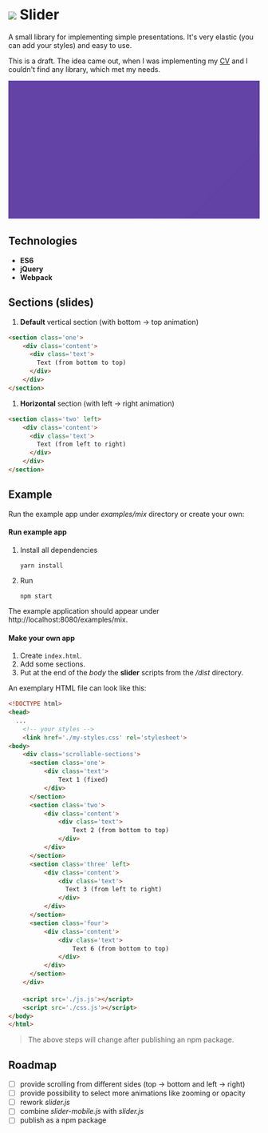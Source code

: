 # <img src="https://github.com/katarzyna-dusza/slider/blob/master/repo-images/favicon.ico"> Slider

A small library for implementing simple presentations. It's very elastic (you can add your styles) and easy to use.

This is a draft. The idea came out, when I was implementing my [CV](https://katarzyna-dusza.github.io/) and I couldn't find any library, which met my needs.

<img src="https://github.com/katarzyna-dusza/slider/blob/master/repo-images/recording.gif">

## Technologies
- **ES6**
- **jQuery**
- **Webpack**

## Sections (slides)
1. **Default** vertical section (with bottom -> top animation)
```html
<section class='one'>
    <div class='content'>
      <div class='text'>
        Text (from bottom to top)
      </div>
    </div>
</section>
```

1. **Horizontal** section (with left -> right animation)
```html
<section class='two' left>
    <div class='content'>
      <div class='text'>
        Text (from left to right)
      </div>
    </div>
</section>
```

## Example

Run the example app under _examples/mix_ directory or create your own:

#### Run example app
1. Install all dependencies
    ```shell
    yarn install
    ```

2. Run
    ```shell
    npm start
    ```
The example application should appear under http://localhost:8080/examples/mix.

#### Make your own app
1. Create `index.html`.
2. Add some sections.
3. Put at the end of the _body_ the **slider** scripts from the _/dist_ directory.

An exemplary HTML file can look like this:
```html
<!DOCTYPE html>
<head>
  ...
    <!-- your styles -->
    <link href='./my-styles.css' rel='stylesheet'>
<body>
    <div class='scrollable-sections'>
      <section class='one'>
          <div class='text'>
              Text 1 (fixed)
          </div>
      </section>
      <section class='two'>
          <div class='content'>
              <div class='text'>
                  Text 2 (from bottom to top)
              </div>
          </div>
      </section>
      <section class='three' left>
          <div class='content'>
              <div class='text'>
                Text 3 (from left to right)
              </div>
          </div>
      </section>
      <section class='four'>
          <div class='content'>
              <div class='text'>
                  Text 6 (from bottom to top)
              </div>
          </div>
      </section>
    </div>

    <script src='./js.js'></script>
    <script src='./css.js'></script>
</body>
</html>
```

> The above steps will change after publishing an npm package.

## Roadmap
- [ ] provide scrolling from different sides (top -> bottom and left -> right)
- [ ] provide possibility to select more animations like zooming or opacity
- [ ] rework _slider.js_
- [ ] combine _slider-mobile.js_ with _slider.js_
- [ ] publish as a npm package
